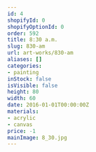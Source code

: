 ```yaml
---
id: 4
shopifyId: 0
shopifyOptionId: 0
order: 592
title: 8:30 a.m.
slug: 830-am
url: art-works/830-am
aliases: []
categories:
- painting
inStock: false
isVisible: false
height: 80
width: 60
date: 2016-01-01T00:00:00Z
materials:
- acrylic
- canvas
price: -1
mainImage: 8_30.jpg
---
```

